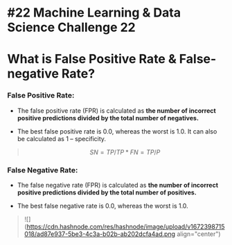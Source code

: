 # #22 Machine Learning & Data Science Challenge 22

# What is False Positive Rate & False-negative Rate?

### False Positive Rate:

* The false positive rate (FPR) is calculated as **the number of incorrect positive predictions divided by the total number of negatives.**
    
* The best false positive rate is 0.0, whereas the worst is 1.0. It can also be calculated as 1 – specificity.
    

> $$SN = TP / TP*FN = TP / P$$

### False Negative Rate:

* The false negative rate (FPR) is calculated as **the number of incorrect positive predictions divided by the total number of positives.**
    
* The best false negative rate is 0.0, whereas the worst is 1.0.
    

> ![](https://cdn.hashnode.com/res/hashnode/image/upload/v1672398715018/ad87e937-5be3-4c3a-b02b-ab202dcfa4ad.png align="center")